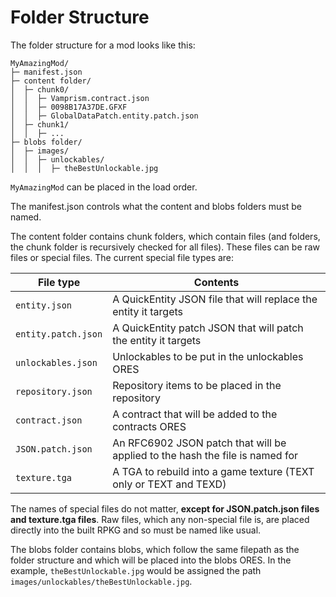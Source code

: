 # Folder Structure
The folder structure for a mod looks like this:
```
MyAmazingMod/
├─ manifest.json
├─ content folder/
│  ├─ chunk0/
│  │  ├─ Vamprism.contract.json
│  │  ├─ 0098B17A37DE.GFXF
│  │  ├─ GlobalDataPatch.entity.patch.json
│  ├─ chunk1/
│  │  ├─ ...
├─ blobs folder/
│  ├─ images/
│  │  ├─ unlockables/
│  │  │  ├─ theBestUnlockable.jpg
```
`MyAmazingMod` can be placed in the load order.

The manifest.json controls what the content and blobs folders must be named.

The content folder contains chunk folders, which contain files (and folders, the chunk folder is recursively checked for all files). These files can be raw files or special files. The current special file types are:

| **File type**         | **Contents**                                                                 |
|-----------------------|------------------------------------------------------------------------------|
| `entity.json`         | A QuickEntity JSON file that will replace the entity it targets              |
| `entity.patch.json`   | A QuickEntity patch JSON that will patch the entity it targets               |
| `unlockables.json`    | Unlockables to be put in the unlockables ORES                                |
| `repository.json`     | Repository items to be placed in the repository                              |
| `contract.json`       | A contract that will be added to the contracts ORES                          |
| `JSON.patch.json`     | An RFC6902 JSON patch that will be applied to the hash the file is named for |
| `texture.tga`         | A TGA to rebuild into a game texture (TEXT only or TEXT and TEXD)            |

The names of special files do not matter, **except for JSON.patch.json files and texture.tga files**. Raw files, which any non-special file is, are placed directly into the built RPKG and so must be named like usual.

The blobs folder contains blobs, which follow the same filepath as the folder structure and which will be placed into the blobs ORES. In the example, `theBestUnlockable.jpg` would be assigned the path `images/unlockables/theBestUnlockable.jpg`.